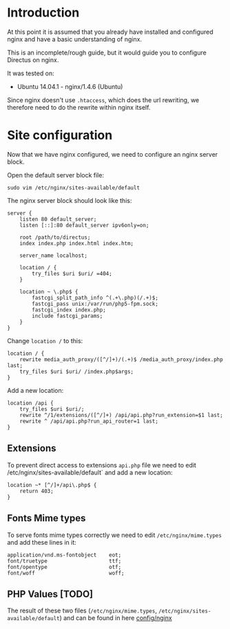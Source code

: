 # Introduction
At this point it is assumed that you already have installed and configured nginx and have a basic understanding of nginx.

This is an incomplete/rough guide, but it would guide you to configure Directus on nginx.
 
It was tested on:
- Ubuntu 14.04.1 - nginx/1.4.6 (Ubuntu)

Since nginx doesn't use `.htaccess`, which does the url rewriting, we therefore need to do the rewrite within nginx itself.

# Site configuration

Now that we have nginx configured, we need to configure an nginx server block.

Open the default server block file:
```
sudo vim /etc/nginx/sites-available/default
```

The nginx server block should look like this:

```
server {
    listen 80 default_server;
    listen [::]:80 default_server ipv6only=on;

    root /path/to/directus;
    index index.php index.html index.htm;

    server_name localhost;

    location / {
        try_files $uri $uri/ =404;
    }
    
    location ~ \.php$ {
        fastcgi_split_path_info ^(.+\.php)(/.+)$;
        fastcgi_pass unix:/var/run/php5-fpm.sock;
        fastcgi_index index.php;
        include fastcgi_params;
    }
}
```

Change `location /` to this:
```
location / {
    rewrite media_auth_proxy/([^/]+)/(.+)$ /media_auth_proxy/index.php last;
    try_files $uri $uri/ /index.php$args;
}
```

Add a new location:
```
location /api {
    try_files $uri $uri/;
    rewrite ^/1/extensions/([^/]+) /api/api.php?run_extension=$1 last;
    rewrite ^ /api/api.php?run_api_router=1 last;
}
```

## Extensions
To prevent direct access to extensions `api.php` file we need to edit /etc/nginx/sites-available/default` and add a new location:

```
location ~* [^/]+/api\.php$ {
    return 403;
}
```

## Fonts Mime types

To serve fonts mime types correctly we need to edit `/etc/nginx/mime.types` and add these lines in it:
```
application/vnd.ms-fontobject    eot;
font/truetype                    ttf;
font/opentype                    otf;
font/woff                        woff;
```


## PHP Values **[TODO]**

The result of these two files (`/etc/nginx/mime.types`, `/etc/nginx/sites-available/default`) and  can be found in here [config/nginx](https://github.com/RNGR/directus-vagrant/tree/master/config/nginx)